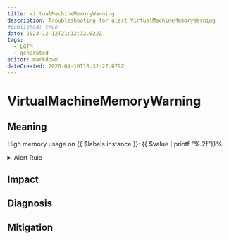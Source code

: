 ```yaml
---
title: VirtualMachineMemoryWarning
description: Troubleshooting for alert VirtualMachineMemoryWarning
#published: true
date: 2023-12-12T21:12:32.022Z
tags: 
  - LGTM
  - generated
editor: markdown
dateCreated: 2020-04-10T18:32:27.079Z
---
```


# VirtualMachineMemoryWarning

## Meaning
[//]: # "Short paragraph that explains what the alert means"
High memory usage on {{ $labels.instance }}: {{ $value | printf "%.2f"}}%

<details>
  <summary>Alert Rule</summary>

{{% rule "vmware/pryorda-vmware-exporter.yml" "VirtualMachineMemoryWarning" %}}

{{% comment %}}

```yaml
alert: VirtualMachineMemoryWarning
expr: vmware_vm_mem_usage_average / 100 >= 80 and vmware_vm_mem_usage_average / 100 < 90
for: 5m
labels:
    severity: warning
annotations:
    summary: Virtual Machine Memory Warning (instance {{ $labels.instance }})
    description: |-
        High memory usage on {{ $labels.instance }}: {{ $value | printf "%.2f"}}%
          VALUE = {{ $value }}
          LABELS = {{ $labels }}
    runbook: https://github.com/srerun/prometheus-alerts/blob/main/content/runbooks/pryorda-vmware-exporter/VirtualMachineMemoryWarning.md

```

{{% /comment %}}

</details>


## Impact
[//]: # "What could / will happen if the alert is not addressed"



## Diagnosis
[//]: # "Steps to take to identify the cause of the problem"



## Mitigation
[//]: # "The steps necessary to resolve the alert"
